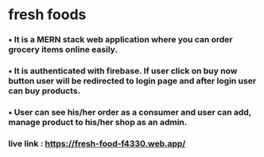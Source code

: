 # fresh foods

### • It is a MERN stack web application where you can order grocery items online easily.
### • It is authenticated with firebase. If user click on buy now button user will be redirected to login page and after login user can buy products.
### • User can see his/her order as a consumer and user can add, manage product to his/her shop as an admin.

### live link : https://fresh-food-f4330.web.app/

